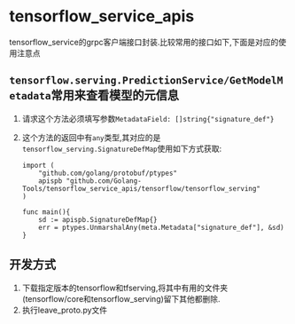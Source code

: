 # tensorflow_service_apis

tensorflow_service的grpc客户端接口封装.比较常用的接口如下,下面是对应的使用注意点

## `tensorflow.serving.PredictionService/GetModelMetadata`常用来查看模型的元信息

1. 请求这个方法必须填写参数`MetadataField: []string{"signature_def"}`
2. 这个方法的返回中有`any`类型,其对应的是`tensorflow_serving.SignatureDefMap`使用如下方式获取:

    ```golang
    import (
        "github.com/golang/protobuf/ptypes"
        apispb "github.com/Golang-Tools/tensorflow_service_apis/tensorflow/tensorflow_serving"
    )

    func main(){
        sd := apispb.SignatureDefMap{}
        err = ptypes.UnmarshalAny(meta.Metadata["signature_def"], &sd)
    }
    ```

## 开发方式

1. 下载指定版本的tensorflow和tfserving,将其中有用的文件夹(tensorflow/core和tensorflow_serving)留下其他都删除.
2. 执行leave_proto.py文件
